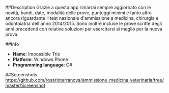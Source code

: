 ##Description
Grazie a questa app rimarrai sempre aggiornato con le novità, bandi, date, modalità delle prove, punteggi minimi e tanto altro ancora riguardante il test nazionale d'ammissione a medicina, chirurgia e odontoiatria dell'anno 2014/2015.  Sono inoltre incluse le prove scritte degli anni precedenti con relative soluzioni per esercitarsi al meglio per la nuova prova.

##Info
- **Name**: Impossible Tris
- **Platform**: Windows Phone
- **Programming language**: C#

##Screenshots
https://github.com/rosarioterranova/ammissione_medicina_veterinaria/tree/master/Screenshot
